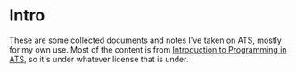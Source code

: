 # Intro

These are some collected documents and notes I've taken on ATS, mostly 
for my own use. Most of the content is from [Introduction to Programming 
in ATS][1], so it's under whatever license that is under.



[1]: http://www.ats-lang.org/DOCUMENT/INTPROGINATS/HTML/book1.html]
